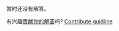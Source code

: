 
暂时还没有解答。

有兴趣[贡献你的解答](https://github.com/BFEdev/BFE.dev-solutions/blob/main/problem/write-your-own-extends-in-es5_zh.md)吗? [Contribute guidline](https://github.com/BFEdev/BFE.dev-solutions#how-to-contribute)
